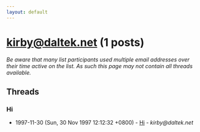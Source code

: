 ```yaml
---
layout: default
---
```


# kirby@daltek.net (1 posts)

_Be aware that many list participants used multiple email addresses over their time active on the list. As such this page may not contain all threads available._

## Threads

### Hi
+ 1997-11-30 (Sun, 30 Nov 1997 12:12:32 +0800) - [Hi](/archive/1997/11/a79b7bcf7c5dc02224c664b2a1849d8df6f9d307b8a88438993867d8d5ca5640) - _kirby@daltek.net_

